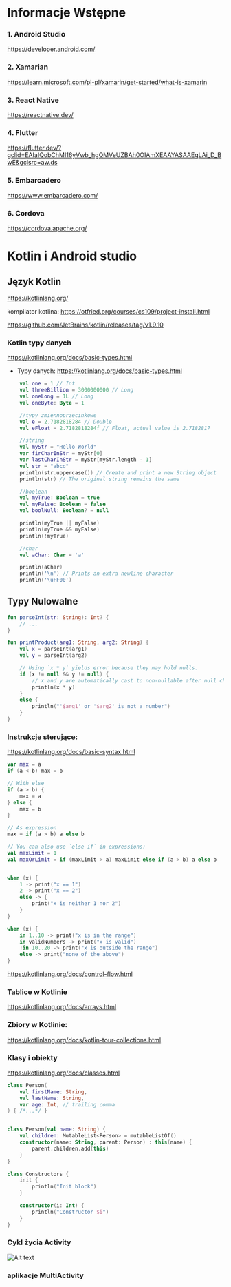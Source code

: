 # Informacje Wstępne

### 1. Android Studio
https://developer.android.com/

### 2. Xamarian
https://learn.microsoft.com/pl-pl/xamarin/get-started/what-is-xamarin

### 3. React Native
https://reactnative.dev/

### 4. Flutter
https://flutter.dev/?gclid=EAIaIQobChMI16yVwb_hgQMVeUZBAh0OIAmXEAAYASAAEgLAi_D_BwE&gclsrc=aw.ds

### 5. Embarcadero
https://www.embarcadero.com/

### 6. Cordova
https://cordova.apache.org/


# Kotlin i Android studio

## Język Kotlin
https://kotlinlang.org/

kompilator kotlina:
https://otfried.org/courses/cs109/project-install.html

https://github.com/JetBrains/kotlin/releases/tag/v1.9.10

### Kotlin typy danych
https://kotlinlang.org/docs/basic-types.html


- Typy danych: https://kotlinlang.org/docs/basic-types.html


```kotlin
    val one = 1 // Int
    val threeBillion = 3000000000 // Long
    val oneLong = 1L // Long
    val oneByte: Byte = 1

    //typy zmiennoprzecinkowe
    val e = 2.7182818284 // Double
    val eFloat = 2.7182818284f // Float, actual value is 2.7182817

    //string
    val myStr = "Hello World"
    var firCharInStr = myStr[0]
    var lastCharInStr = myStr[myStr.length - 1]
    val str = "abcd"
    println(str.uppercase()) // Create and print a new String object
    println(str) // The original string remains the same

    //boolean
    val myTrue: Boolean = true
    val myFalse: Boolean = false
    val boolNull: Boolean? = null

    println(myTrue || myFalse)
    println(myTrue && myFalse)
    println(!myTrue) 

    //char
    val aChar: Char = 'a'

    println(aChar)
    println('\n') // Prints an extra newline character
    println('\uFF00')

``` 

## Typy Nulowalne
```kotlin
fun parseInt(str: String): Int? {
    // ...
}

fun printProduct(arg1: String, arg2: String) {
    val x = parseInt(arg1)
    val y = parseInt(arg2)

    // Using `x * y` yields error because they may hold nulls.
    if (x != null && y != null) {
        // x and y are automatically cast to non-nullable after null check
        println(x * y)
    }
    else {
        println("'$arg1' or '$arg2' is not a number")
    }    
}

```

### Instrukcje sterujące:
https://kotlinlang.org/docs/basic-syntax.html

```kotlin
var max = a
if (a < b) max = b

// With else
if (a > b) {
    max = a
} else {
    max = b
}

// As expression
max = if (a > b) a else b

// You can also use `else if` in expressions:
val maxLimit = 1
val maxOrLimit = if (maxLimit > a) maxLimit else if (a > b) a else b


when (x) {
    1 -> print("x == 1")
    2 -> print("x == 2")
    else -> {
        print("x is neither 1 nor 2")
    }
}

when (x) {
    in 1..10 -> print("x is in the range")
    in validNumbers -> print("x is valid")
    !in 10..20 -> print("x is outside the range")
    else -> print("none of the above")
}
```

https://kotlinlang.org/docs/control-flow.html

### Tablice w Kotlinie
https://kotlinlang.org/docs/arrays.html

### Zbiory w Kotlinie:
https://kotlinlang.org/docs/kotlin-tour-collections.html

### Klasy i obiekty
https://kotlinlang.org/docs/classes.html


```kotlin
class Person(
    val firstName: String,
    val lastName: String,
    var age: Int, // trailing comma
) { /*...*/ }


class Person(val name: String) {
    val children: MutableList<Person> = mutableListOf()
    constructor(name: String, parent: Person) : this(name) {
        parent.children.add(this)
    }
}

class Constructors {
    init {
        println("Init block")
    }

    constructor(i: Int) {
        println("Constructor $i")
    }
}
```



### Cykl życia Activity
![Alt text](activity_lifecycle.png)


### aplikacje MultiActivity